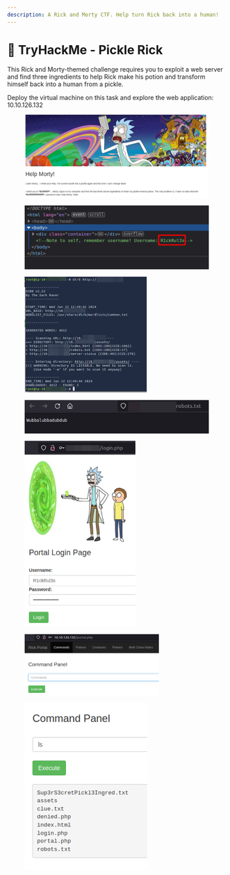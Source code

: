 ```yaml
---
description: A Rick and Morty CTF. Help turn Rick back into a human!
---
```


# 🥒 TryHackMe - Pickle Rick

This Rick and Morty-themed challenge requires you to exploit a web server and find three ingredients to help Rick make his potion and transform himself back into a human from a pickle.

Deploy the virtual machine on this task and explore the web application: 10.10.126.132

<figure><img src="../../../.gitbook/assets/accueil.png" alt=""><figcaption></figcaption></figure>

<figure><img src="../../../.gitbook/assets/username.png" alt=""><figcaption></figcaption></figure>

<figure><img src="../../../.gitbook/assets/dirb.png" alt="" width="281"><figcaption></figcaption></figure>

<figure><img src="../../../.gitbook/assets/robots.txt (1).png" alt=""><figcaption></figcaption></figure>

<figure><img src="../../../.gitbook/assets/login (1).png" alt="" width="255"><figcaption></figcaption></figure>

<figure><img src="../../../.gitbook/assets/portal.png" alt="" width="309"><figcaption></figcaption></figure>

<figure><img src="../../../.gitbook/assets/lscommand.png" alt=""><figcaption></figcaption></figure>
